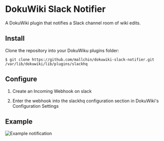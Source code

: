 # DokuWiki Slack Notifier

A DokuWiki plugin that notifies a Slack channel room of wiki edits.

## Install

Clone the repository into your DokuWiku plugins folder:

```
$ git clone https://github.com/mallchin/dokuwiki-slack-notifier.git /var/lib/dokuwiki/lib/plugins/slackhq
```

## Configure

1. Create an Incoming Webhook on slack

2. Enter the webhook into the slackhq configuration section in DokuWiki's Configuration Settings

## Example

![Example notification](https://github.com/mallchin/dokuwiki-slack-notifier/raw/master/example.png)
